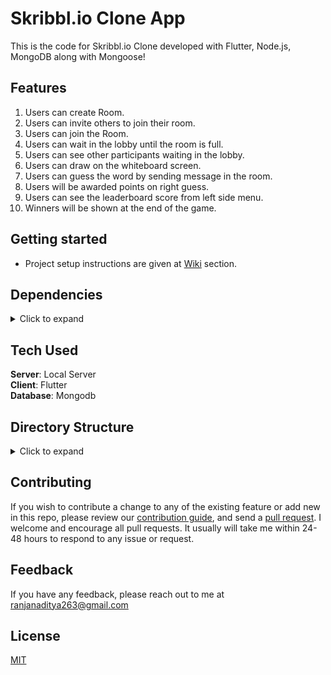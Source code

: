 # Skribbl.io Clone App
This is the code for Skribbl.io Clone developed with Flutter, Node.js, MongoDB along with Mongoose!

## Features
1. Users can create Room.
2. Users can invite others to join their room.
3. Users can join the Room.
4. Users can wait in the lobby until the room is full.
5. Users can see other participants waiting in the lobby.
6. Users can draw on the whiteboard screen.
7. Users can guess the word by sending message in the room.
8. Users will be awarded points on right guess.
9. Users can see the leaderboard score from left side menu.
10. Winners will be shown at the end of the game.

## Getting started 
* Project setup instructions are given at [Wiki](https://github.com/aditya263/skribbl/wiki/Getting%E2%80%90Started) section.


## Dependencies
<details>
     <summary> Click to expand </summary>
     
* [socket_io_client](https://pub.dev/packages/socket_io_client)
* [cupertino_icons](https://pub.dev/packages/cupertino_icons)
* [flutter_colorpicker](https://pub.dev/packages/flutter_colorpicker)
     
</details>

## Tech Used
**Server**: Local Server <br>
**Client**: Flutter <br>
**Database**: Mongodb

## Directory Structure
<details>
     <summary> Click to expand </summary>
  
```
|-- lib
|   |-- models
|   |   |-- my_custom_painter.dart
|   |   |-- touch_points.dart
|   |-- main.dart
|   |-- sidebar
|   |   |-- player_scoreboard_drawer.dart
|   |-- widgets
|   |   |-- custom_text_field.dart
|   |-- create_room_screen.dart
|   |-- final_leaderboard.dart
|   |-- home_screen.dart
|   |-- join_room_screen.dart
|   |-- paint_screen.dart
|   |-- waiting_lobby_screen.dart
|-- server
|   |-- api
|   |   |-- getWord.js
|   |-- models
|   |   |-- Player.js
|   |   |-- Room.js
|   |-- index.js
|   |-- package.json
|-- pubspec.yaml
```

</details>

## Contributing

If you wish to contribute a change to any of the existing feature or add new in this repo,
please review our [contribution guide](https://github.com/aditya263/skribbl/blob/main/CONTRIBUTING.md),
and send a [pull request](https://github.com/aditya263/skribbl/pulls). I welcome and encourage all pull requests. It usually will take me within 24-48 hours to respond to any issue or request.


## Feedback

If you have any feedback, please reach out to me at ranjanaditya263@gmail.com

## License

[MIT](https://choosealicense.com/licenses/mit/)

